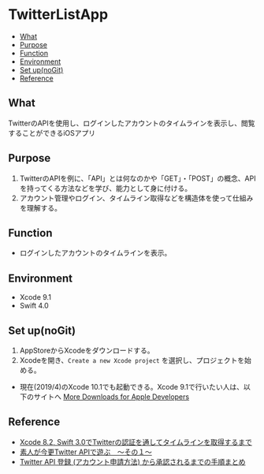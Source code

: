 # TwitterListApp

  * [What](#what)
  * [Purpose](#purpose)
  * [Function](#function)
  * [Environment](#environment)
  * [Set up(noGit)](#set-upnogit)
  * [Reference](#reference)

## What
TwitterのAPIを使用し、ログインしたアカウントのタイムラインを表示し、閲覧することができるiOSアプリ

## Purpose
1. TwitterのAPIを例に、「API」とは何なのかや「GET」・「POST」の概念、APIを持ってくる方法などを学び、能力として身に付ける。
2. アカウント管理やログイン、タイムライン取得などを構造体を使って仕組みを理解する。

## Function
- ログインしたアカウントのタイムラインを表示。

## Environment
- Xcode 9.1
- Swift 4.0

## Set up(noGit)
1. AppStoreからXcodeをダウンロードする。
2. Xcodeを開き、`Create a new Xcode project` を選択し、プロジェクトを始める。

* 現在(2019/4)のXcode 10.1でも起動できる。Xcode 9.1で行いたい人は、以下のサイトへ
  [More Downloads for Apple Developers](https://developer.apple.com/download/more/)

## Reference
- [Xcode 8.2, Swift 3.0でTwitterの認証を通してタイムラインを取得するまで](https://qiita.com/keisei_1092/items/32a96dbdb6bc394b0e8e)
- [素人が今更Twitter APIで遊ぶ　〜その１〜](https://qiita.com/masahiro_isono/items/a6cfdd073686100f0ef1)
- [Twitter API 登録 (アカウント申請方法) から承認されるまでの手順まとめ](https://qiita.com/kngsym2018/items/2524d21455aac111cdee)
